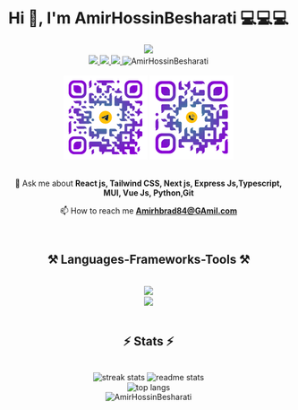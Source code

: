 <h1 align="center">Hi 👋, I'm AmirHossinBesharati 💻💻💻 </h1>

<div align="center"> 
  <a>
<img src="https://readme-typing-svg.herokuapp.com/?font=Righteous&size=35&center=true&vCenter=true&width=500&height=70&duration=4000&lines=A+passionate+developer+from+Iran;A+passionate+developer+from+Iran;](https://readme-typing-svg.demolab.com?font=Fira+Code&size=18&pause=1000&color=3698F7&background=E7FF7F00&center=true&width=437&lines=A+passionate+developer+from+Iran" />
  </a>
  <br/>
  <a href="mailto:zerohacking481@gmail.com">
    <img width=90 src="https://img.shields.io/badge/Gmail-333333?style=for-the-badge&logo=gmail&logoColor=red" />
  </a>
  <a href="#" target="_blank">
    <img src="https://img.shields.io/badge/LinkedIn-0077B5?style=for-the-badge&logo=linkedin&logoColor=white" target="_blank" />
  </a>
  <a href="https://t.me/Amirhbrad84" target="_blank">
    <img src="https://img.shields.io/badge/telegram-0077B5?style=for-the-badge&logo=telegram&logoColor=white" target="_blank" />
  </a>
  <a>
    <img width=150 src="https://komarev.com/ghpvc/?username=AmirHossinBesharati&label=Profile%20views&color=0e75b6&style=flat" alt="AmirHossinBesharati" /> 
  </a>
  <div align="center">
  <br>
   <img width=150 src="./contact me/telegram.png" alt="streak stats"/>
  <img width=150 src="./contact me/cals.png" alt="readme stats" />
  
</div>
</div>
<br/>
<div align="center">

 💬 Ask me about **React js, Tailwind CSS, Next js, Express Js,Typescript, MUI, Vue Js, Python,Git**

 📫 How to reach me **Amirhbrad84@GAmil.com**

</div>

<br/>
<h2 align="center">⚒️ Languages-Frameworks-Tools ⚒️</h2>
<br/>
<div align="center">
    <img src="https://skillicons.dev/icons?i=react,bootstrap,html,css,vscode,github,tailwind,git," />
  <br/>
    <img src="https://skillicons.dev/icons?i=python,typescript,c,mysql" /><br>
</div>

<br/>

<h2 align="center">⚡ Stats ⚡</h2>
<br>
<div align=center>
  <img width=390 src="https://github-readme-streak-stats-salesp07.vercel.app/?user=AmirHossinBesharati&theme=react&border_radius=10" alt="streak stats"/>
  <img width=390 src="https://github-readme-stats-salesp07.vercel.app/api?username=AmirHossinBesharati&count_private=true&show_icons=true&theme=react&rank_icon=github&border_radius=10" alt="readme stats" />
  <br/>
  <img width=325 align="center" src="https://github-readme-stats-salesp07.vercel.app/api/top-langs/?username=AmirHossinBesharati&hide=HTML&langs_count=8&layout=compact&theme=react&border_radius=10&size_weight=0.5&count_weight=0.5&exclude_repo=github-readme-stats" alt="top langs" />
  <br/>
  <img src="https://github-profile-trophy.vercel.app/?username=AmirHossinBesharati&theme=algolia" alt="AmirHossinBesharati" />
</div>

<br/><br/>



